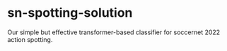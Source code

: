 # sn-spotting-solution
Our simple but effective transformer-based classifier for soccernet 2022 action spotting.
